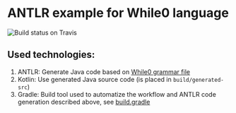 # ANTLR example for While0 language

![Build status on Travis](https://api.travis-ci.com/kdevo/ise-ti-while0.svg?branch=master)

## Used technologies:
1. ANTLR: Generate Java code based on [While0 grammar file](src/main/antlr/me/kdevo/ise/ti/while0/While0.g4)
2. Kotlin: Use generated Java source code (is placed in `build/generated-src`)
3. Gradle: Build tool used to automatize the workflow and ANTLR code generation described above, see [build.gradle](build.gradle)

